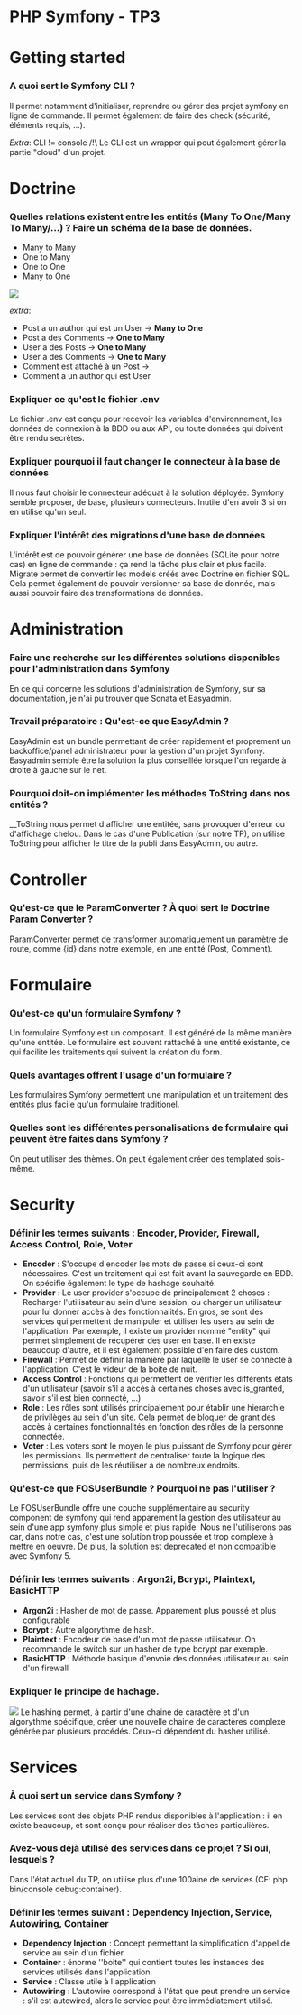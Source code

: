 # PHP Symfony - TP3
# Getting started
### A quoi sert le Symfony CLI ?
Il permet notamment d'initialiser, reprendre ou gérer des projet symfony en ligne de commande. Il permet également de faire des check (sécurité, éléments requis, ...).

*Extra*: CLI != console /!\ Le CLI est un wrapper qui peut également gérer la partie "cloud" d'un projet. 

# Doctrine
### Quelles relations existent entre les entités (Many To One/Many To Many/...) ? Faire un schéma de la base de données.
- Many to Many
- One to Many
- One to One
- Many to One

![](https://i.imgur.com/qvwwJjF.png)

*extra*:
* Post a un author qui est un User -> **Many to One**
* Post a des Comments -> **One to Many**
* User a des Posts -> **One to Many**
* User a des Comments -> **One to Many**
* Comment est attaché à un Post -> 
* Comment a un author qui est User


### Expliquer ce qu'est le fichier .env
Le fichier .env est conçu pour recevoir les variables d'environnement, les données de connexion à la BDD ou aux API, ou toute données qui doivent être rendu secrètes.

### Expliquer pourquoi il faut changer le connecteur à la base de données
Il nous faut choisir le connecteur adéquat à la solution déployée. Symfony semble proposer, de base, plusieurs connecteurs. Inutile d'en avoir 3 si on en utilise qu'un seul.

### Expliquer l'intérêt des migrations d'une base de données
L'intérêt est de pouvoir générer une base de données (SQLite pour notre cas) en ligne de commande : ça rend la tâche plus clair et plus facile.
Migrate permet de convertir les models créés avec Doctrine en fichier SQL. Cela permet également de pouvoir versionner sa base de donnée, mais aussi pouvoir faire des transformations de données.  


# Administration
### Faire une recherche sur les différentes solutions disponibles pour l'administration dans Symfony
En ce qui concerne les solutions d'administration de Symfony, sur sa documentation, je n'ai pu trouver que Sonata et Easyadmin. 

### Travail préparatoire : Qu'est-ce que EasyAdmin ?
EasyAdmin est un bundle permettant de créer rapidement et proprement un backoffice/panel administrateur pour la gestion d'un projet Symfony.
Easyadmin semble être la solution la plus conseillée lorsque l'on regarde à droite à gauche sur le net.

### Pourquoi doit-on implémenter les méthodes ToString dans nos entités ?
__ToString nous permet d'afficher une entitée, sans provoquer d'erreur ou d'affichage chelou. Dans le cas d'une Publication (sur notre TP), on utilise ToString pour afficher le titre de la publi dans EasyAdmin, ou autre.


# Controller
### Qu'est-ce que le ParamConverter ? À quoi sert le Doctrine Param Converter ?
ParamConverter permet de transformer automatiquement un paramètre de route, comme {id} dans notre exemple, en une entité (Post, Comment).

# Formulaire
### Qu'est-ce qu'un formulaire Symfony ?
Un formulaire Symfony est un composant. Il est généré de la même manière qu'une entitée. Le formulaire est souvent rattaché à une entité existante, ce qui facilite les traitements qui suivent la création du form.

### Quels avantages offrent l'usage d'un formulaire ?
Les formulaires Symfony permettent une manipulation et un traitement des entités plus facile qu'un formulaire traditionel. 

### Quelles sont les différentes personalisations de formulaire qui peuvent être faites dans Symfony ?
On peut utiliser des thèmes. On peut également créer des templated sois-même.

# Security
### Définir les termes suivants : Encoder, Provider, Firewall, Access Control, Role, Voter
* **Encoder** : S'occupe d'encoder les mots de passe si ceux-ci sont nécessaires. C'est un traitement qui est fait avant la sauvegarde en BDD. On spécifie également le type de hashage souhaité. 
* **Provider** : Le user provider s'occupe de principalement 2 choses : Recharger l'utilisateur au sein d'une session, ou charger un utilisateur pour lui donner accès à des fonctionnalités. En gros, se sont des services qui permettent de manipuler et utiliser les users au sein de l'application.
Par exemple, il existe un provider nommé "entity" qui permet simplement de récupérer des user en base. Il en existe beaucoup d'autre, et il est également possible d'en faire des custom.
* **Firewall** : Permet de définir la manière par laquelle le user se connecte à l'application. C'est le videur de la boite de nuit.
* **Access Control** : Fonctions qui permettent de vérifier les différents états d'un utilisateur (savoir s'il a accès à certaines choses avec is_granted, savoir s'il est bien connecté, ...)
* **Role** : Les rôles sont utilisés principalement pour établir une hierarchie de privilèges au sein d'un site. Cela permet de bloquer de grant des accès à certaines fonctionnalités en fonction des rôles de la personne connectée.
* **Voter** : Les voters sont le moyen le plus puissant de Symfony pour gérer les permissions. Ils permettent de centraliser toute la logique des permissions, puis de les réutiliser à de nombreux endroits.

### Qu'est-ce que FOSUserBundle ? Pourquoi ne pas l'utiliser ?
Le FOSUserBundle offre une couche supplémentaire au security component de symfony qui rend apparement la gestion des utilisateur au sein d'une app symfony plus simple et plus rapide. 
Nous ne l'utiliserons pas car, dans notre cas, c'est une solution trop poussée et trop complexe à mettre en oeuvre. De plus, la solution est deprecated et non compatible avec Symfony 5.

### Définir les termes suivants : Argon2i, Bcrypt, Plaintext, BasicHTTP
* **Argon2i** : Hasher de mot de passe. Apparement plus poussé et plus configurable
* **Bcrypt** : Autre algorythme de hash.
* **Plaintext** : Encodeur de base d'un mot de passe utilisateur. On recommande le switch sur un hasher de type bcrypt par exemple.
* **BasicHTTP** : Méthode basique d'envoie des données utilisateur au sein d'un firewall

### Expliquer le principe de hachage.
![](https://i.imgur.com/DxkuGA5.png)
Le hashing permet, à partir d'une chaine de caractère et d'un algorythme spécifique, créer une nouvelle chaine de caractères complexe générée par plusieurs procédés. Ceux-ci dépendent du hasher utilisé. 


# Services

### À quoi sert un service dans Symfony ?
Les services sont des objets PHP rendus disponibles à l'application : il en existe beaucoup, et sont conçu pour réaliser des tâches particulières. 

### Avez-vous déjà utilisé des services dans ce projet ? Si oui, lesquels ?
Dans l'état actuel du TP, on utilise plus d'une 100aine de services (CF: php bin/console debug:container).

### Définir les termes suivant : Dependency Injection, Service, Autowiring, Container
* **Dependency Injection** : Concept permettant la simplification d'appel de service au sein d'un fichier.
* **Container** : énorme ''boite'' qui contient toutes les instances des services utilisés dans l'application.
* **Service** : Classe utile à l'application
* **Autowiring** : L'autowire correspond à l'état que peut prendre un service : s'il est autowired, alors le service peut être immédiatement utilisé. 

